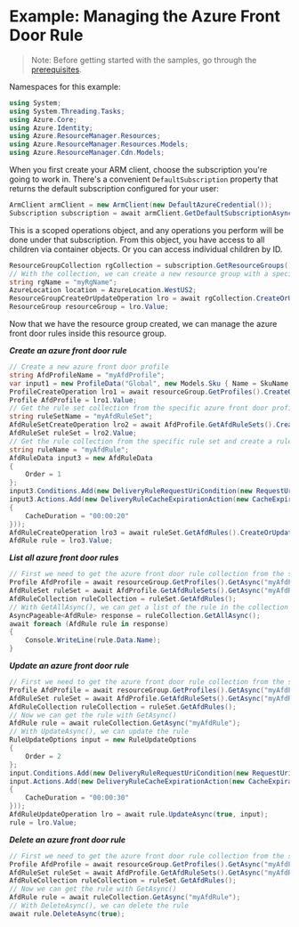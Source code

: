 # Example: Managing the Azure Front Door Rule

>Note: Before getting started with the samples, go through the [prerequisites](https://github.com/Azure/azure-sdk-for-net/tree/main/sdk/resourcemanager/Azure.ResourceManager#prerequisites).

Namespaces for this example:
```C# Snippet:Manage_AfdRules_Namespaces
using System;
using System.Threading.Tasks;
using Azure.Core;
using Azure.Identity;
using Azure.ResourceManager.Resources;
using Azure.ResourceManager.Resources.Models;
using Azure.ResourceManager.Cdn.Models;
```

When you first create your ARM client, choose the subscription you're going to work in. There's a convenient `DefaultSubscription` property that returns the default subscription configured for your user:

```C# Snippet:Readme_DefaultSubscription
ArmClient armClient = new ArmClient(new DefaultAzureCredential());
Subscription subscription = await armClient.GetDefaultSubscriptionAsync();
```

This is a scoped operations object, and any operations you perform will be done under that subscription. From this object, you have access to all children via container objects. Or you can access individual children by ID.

```C# Snippet:Readme_GetResourceGroupCollection
ResourceGroupCollection rgCollection = subscription.GetResourceGroups();
// With the collection, we can create a new resource group with a specific name
string rgName = "myRgName";
AzureLocation location = AzureLocation.WestUS2;
ResourceGroupCreateOrUpdateOperation lro = await rgCollection.CreateOrUpdateAsync(rgName, new ResourceGroupData(location));
ResourceGroup resourceGroup = lro.Value;
```

Now that we have the resource group created, we can manage the azure front door rules inside this resource group.

***Create an azure front door rule***

```C# Snippet:Managing_AfdRules_CreateAnAzureFrontDoorRule
// Create a new azure front door profile
string AfdProfileName = "myAfdProfile";
var input1 = new ProfileData("Global", new Models.Sku { Name = SkuName.StandardAzureFrontDoor });
ProfileCreateOperation lro1 = await resourceGroup.GetProfiles().CreateOrUpdateAsync(true, AfdProfileName, input1);
Profile AfdProfile = lro1.Value;
// Get the rule set collection from the specific azure front door profile and create a rule set
string ruleSetName = "myAfdRuleSet";
AfdRuleSetCreateOperation lro2 = await AfdProfile.GetAfdRuleSets().CreateOrUpdateAsync(true, ruleSetName);
AfdRuleSet ruleSet = lro2.Value;
// Get the rule collection from the specific rule set and create a rule
string ruleName = "myAfdRule";
AfdRuleData input3 = new AfdRuleData
{
    Order = 1
};
input3.Conditions.Add(new DeliveryRuleRequestUriCondition(new RequestUriMatchConditionParameters(RequestUriMatchConditionParametersOdataType.MicrosoftAzureCdnModelsDeliveryRuleRequestUriConditionParameters, RequestUriOperator.Any)));
input3.Actions.Add(new DeliveryRuleCacheExpirationAction(new CacheExpirationActionParameters(CacheExpirationActionParametersOdataType.MicrosoftAzureCdnModelsDeliveryRuleCacheExpirationActionParameters, CacheBehavior.Override, CacheType.All)
{
    CacheDuration = "00:00:20"
}));
AfdRuleCreateOperation lro3 = await ruleSet.GetAfdRules().CreateOrUpdateAsync(true, ruleName, input3);
AfdRule rule = lro3.Value;
```

***List all  azure front door rules***

```C# Snippet:Managing_AfdRules_ListAllAzureFrontDoorRules
// First we need to get the azure front door rule collection from the specific rule set
Profile AfdProfile = await resourceGroup.GetProfiles().GetAsync("myAfdProfile");
AfdRuleSet ruleSet = await AfdProfile.GetAfdRuleSets().GetAsync("myAfdRuleSet");
AfdRuleCollection ruleCollection = ruleSet.GetAfdRules();
// With GetAllAsync(), we can get a list of the rule in the collection
AsyncPageable<AfdRule> response = ruleCollection.GetAllAsync();
await foreach (AfdRule rule in response)
{
    Console.WriteLine(rule.Data.Name);
}
```

***Update an azure front door rule***

```C# Snippet:Managing_AfdRules_UpdateAnAzureFrontDoorRule
// First we need to get the azure front door rule collection from the specific rule set
Profile AfdProfile = await resourceGroup.GetProfiles().GetAsync("myAfdProfile");
AfdRuleSet ruleSet = await AfdProfile.GetAfdRuleSets().GetAsync("myAfdRuleSet");
AfdRuleCollection ruleCollection = ruleSet.GetAfdRules();
// Now we can get the rule with GetAsync()
AfdRule rule = await ruleCollection.GetAsync("myAfdRule");
// With UpdateAsync(), we can update the rule
RuleUpdateOptions input = new RuleUpdateOptions
{
    Order = 2
};
input.Conditions.Add(new DeliveryRuleRequestUriCondition(new RequestUriMatchConditionParameters(RequestUriMatchConditionParametersOdataType.MicrosoftAzureCdnModelsDeliveryRuleRequestUriConditionParameters, RequestUriOperator.Any)));
input.Actions.Add(new DeliveryRuleCacheExpirationAction(new CacheExpirationActionParameters(CacheExpirationActionParametersOdataType.MicrosoftAzureCdnModelsDeliveryRuleCacheExpirationActionParameters, CacheBehavior.Override, CacheType.All)
{
    CacheDuration = "00:00:30"
}));
AfdRuleUpdateOperation lro = await rule.UpdateAsync(true, input);
rule = lro.Value;
```

***Delete an azure front door rule***

```C# Snippet:Managing_AfdRules_DeleteAnAzureFrontDoorRule
// First we need to get the azure front door rule collection from the specific rule set
Profile AfdProfile = await resourceGroup.GetProfiles().GetAsync("myAfdProfile");
AfdRuleSet ruleSet = await AfdProfile.GetAfdRuleSets().GetAsync("myAfdRuleSet");
AfdRuleCollection ruleCollection = ruleSet.GetAfdRules();
// Now we can get the rule with GetAsync()
AfdRule rule = await ruleCollection.GetAsync("myAfdRule");
// With DeleteAsync(), we can delete the rule
await rule.DeleteAsync(true);
```
